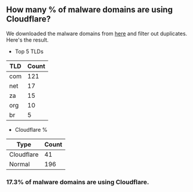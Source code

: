 ## How many % of malware domains are using Cloudflare?


We downloaded the malware domains from [here](https://urlhaus.abuse.ch) and filter out duplicates.
Here's the result.


[//]: # (start replacement)


- Top 5 TLDs

| TLD | Count |
| --- | --- |
| com | 121 |
| net | 17 |
| za | 15 |
| org | 10 |
| br | 5 |


- Cloudflare %

| Type | Count |
| --- | --- |
| Cloudflare | 41 |
| Normal | 196 |


### 17.3% of malware domains are using Cloudflare.